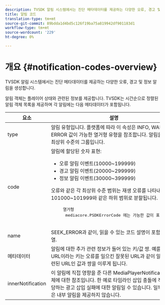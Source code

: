 ```yaml
---
description: TVSDK 알림 시스템에서는 진단 메타데이터를 제공하는 다양한 오류, 경고 및 정보 알림을 생성합니다.
title: 알림 코드
translation-type: tm+mt
source-git-commit: 89bdda1d4bd5c126f19ba75a819942df901183d1
workflow-type: tm+mt
source-wordcount: '229'
ht-degree: 0%

---
```



# 개요 {#notification-codes-overview}

TVSDK 알림 시스템에서는 진단 메타데이터를 제공하는 다양한 오류, 경고 및 정보 알림을 생성합니다.

알림 객체는 플레이어 상태와 관련된 정보를 제공합니다. TVSDK는 시간순으로 정렬된 알림 객체 목록을 제공하며 각 알림에는 다음 메타데이터가 포함됩니다.

<table frame="all" colsep="1" rowsep="1" id="table_DBA8CACF02DB4AF2B053E560850B49CE"> 
 <thead> 
  <tr rowsep="1"> 
   <th colname="1" class="entry"> 요소 </th> 
   <th colname="2" class="entry"> 설명 </th> 
  </tr> 
 </thead>
 <tbody> 
  <tr rowsep="1"> 
   <td colname="1"> type </td> 
   <td colname="2"> 알림 유형입니다. 플랫폼에 따라 이 속성은 INFO, WARN 또는 ERROR 값이 가능한 열거형 유형을 참조합니다. 알림을 위한 최상위 수준의 그룹입니다. </td> 
  </tr> 
  <tr rowsep="1"> 
   <td colname="1"> code </td> 
   <td colname="2">알림에 할당된 숫자 표현: 
    <ul id="ul_31AB497C6FFA452496DD09B0D78687B9"> 
     <li id="li_53E75022C50246E0982E315D04EFD8B3">오류 알림 이벤트(10000~199999) </li> 
     <li id="li_11AE91D1325E4F718228E662C9C55F9A">경고 알림 이벤트(20000~299999) </li> 
     <li id="li_6D3EA03845294DC2BAD1ACF507639E51">정보 알림 이벤트(30000~399999) </li> 
    </ul> <p>오류와 같은 각 최상위 수준 범위는 재생 오류를 나타내는 101000~101999와 같은 하위 범위로 분할됩니다. </p>
    <pre>
     열거형 
     <span class="codeph"> mediacore.PSDKErrorCode</span> 에는 가능한 값이 표시됩니다.
    </pre> </td> 
  </tr> 
  <tr rowsep="1"> 
   <td colname="1"> name </td> 
   <td colname="2"><span class="codeph"> SEEK_ERROR</span>과 같이, 읽을 수 있는 코드 설명이 포함된 문자열. </td> 
  </tr> 
  <tr rowsep="1"> 
   <td colname="1"> 메타데이터 </td> 
   <td colname="2">알림에 대한 추가 관련 정보가 들어 있는 키/값 쌍. 예를 들어 <span class="codeph"> URL</span>이라는 키는 오류를 일으킨 잘못된 URL과 같이 알림과 관련된 URL인 값과 쌍을 이루게 됩니다. </td> 
  </tr> 
  <tr rowsep="0"> 
   <td colname="1"> innerNotification </td> 
   <td colname="2">이 알림에 직접 영향을 준 다른 <span class="codeph"> MediaPlayerNotification</span> 개체에 대한 참조입니다. 한 예로 타임라인 삽입 충돌에 직접 해당하는 광고 삽입 실패에 대한 알림일 수 있습니다. 일부 알림은 내부 알림을 제공하지 않습니다. </td> 
  </tr> 
 </tbody> 
</table>

